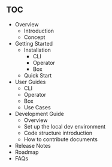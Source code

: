 ## TOC

- Overview
	- Introduction
	- Concept
- Getting Started
	- Installation
		- CLI
		- Operator
		- Box
	- Quick Start
- User Guides
	- CLI
	- Operator
	- Box
	- Use Cases
- Development Guide
	- Overview
	- Set up the local dev environment
	- Code structure introduction
	- How to contribute documents
- Release Notes
- Roadmap
- FAQs
